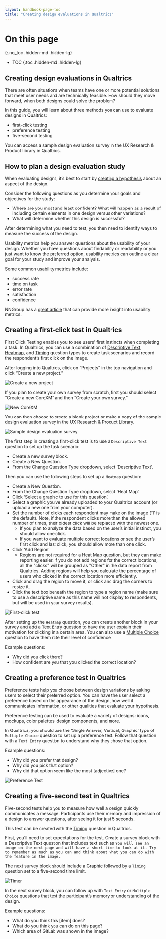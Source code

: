 ```yaml
---
layout: handbook-page-toc
title: "Creating design evaluations in Qualtrics"
---
```


# On this page
{:.no_toc .hidden-md .hidden-lg}

- TOC
{:toc .hidden-md .hidden-lg}

## Creating design evaluations in Qualtrics 
There are often situations when teams have one or more potential solutions that meet user needs and are technically feasible. How should they move forward, when both designs could solve the problem? 

In this guide, you will learn about three methods you can use to evaluate designs in Qualtrics: 
* first-click testing
* preference testing
* five-second testing 

You can access a sample design evaluation survey in the UX Research & Product library in Qualtrics.

## How to plan a design evaluation study 
When evaluating designs, it’s best to start by [creating a hypothesis](/handbook/engineering/ux/ux-research-training/defining-goals-objectives-and-hypotheses/) about an aspect of the design. 

Consider the following questions as you determine your goals and objectives for the study: 
* Where are you most and least confident? 
What will happen as a result of including certain elements in one design versus other variations?
* What will determine whether this design is successful?

After determining what you need to test, you then need to identify ways to measure the success of the design. 

Usability metrics help you answer questions about the usability of your design. Whether you have questions about findability or readability or you just want to know the preferred option, usability metrics can outline a clear goal for your study and improve your analysis.

Some common usability metrics include:
* success rate 
* time on task 
* error rate
* satisfaction
* confidence 

NNGroup has a [great article](https://www.nngroup.com/articles/usability-metrics/) that can provide more insight into usability metrics.

## Creating a first-click test in Qualtrics
First Click Testing enables you to see users’ first instincts when completing a task. In Qualtrics, you can use a combination of [Descriptive Text](https://www.qualtrics.com/support/survey-platform/survey-module/editing-questions/question-types-guide/static-content/descriptive-text-and-graphic/), [Heatmap](https://www.qualtrics.com/support/survey-platform/survey-module/editing-questions/question-types-guide/specialty-questions/heat-map/), and [Timing](https://www.qualtrics.com/support/survey-platform/survey-module/editing-questions/question-types-guide/advanced/timing/) question types to create task scenarios and record the respondent’s first click on the image.

After logging into Qualtrics, click on “Projects” in the top navigation and click “Create a new project.” 

![Create a new project](create_a_new_project.png)


If you plan to create your own survey from scratch, first you should select “Create a new CoreXM” and then “Create your own survey.” 

![New CoreXM](Create_new_CoreXM.png)


You can then choose to create a blank project or make a copy of the sample design evaluation survey in the UX Research & Product Library. 

![Sample design evaluation survey](survey_template.png)

The first step in creating a first-click test is to use a `Descriptive Text` question to set up the task scenario:
* Create a new survey block.
* Create a New Question.
* From the Change Question Type dropdown, select ‘Descriptive Text’.

Then you can use the following steps to set up a `Heatmap` question:
* Create a New Question.
* From the Change Question Type dropdown, select ‘Heat Map’.
* Click ‘Select a graphic to use for this question’.
* Select a graphic you’ve already uploaded to your Qualtrics account (or upload a new one from your computer).
* Set the number of clicks each respondent may make on the image (‘1’ is the default). Note, if the respondent clicks more than the allowed number of times, their oldest click will be replaced with the newest one.
   * If you plan to analyze the data based on the user’s initial instinct, you should allow one click. 
   * If you want to evaluate multiple correct locations or see the user’s first click and last click, you should allow more than one click.
* Click ‘Add Region’
   * Regions are not required for a Heat Map question, but they can make reporting easier. If you do not add regions for the correct locations, all the "clicks" will be grouped as "Other" in the data report from Qualtrics. Adding regions will help you calculate the percentage of users who clicked in the correct location more efficiently.
* Click and drag the region to move it, or click and drag the corners to resize it.
* Click the text box beneath the region to type a region name (make sure to use a descriptive name as this name will not display to respondents, but will be used in your survey results).

![First-click test](first-click-test.png)


After setting up the `Heatmap` question, you can create another block in your survey and add a [Text Entry](https://www.qualtrics.com/support/survey-platform/survey-module/editing-questions/question-types-guide/standard-content/text-entry/) question to have the user explain their motivation for clicking in a certain area. You can also use a [Multiple Choice](https://www.qualtrics.com/support/survey-platform/survey-module/editing-questions/question-types-guide/standard-content/multiple-choice/) question to have them rate their level of confidence.

Example questions: 
* Why did you click there?
* How confident are you that you clicked the correct location?


## Creating a preference test in Qualtrics 
Preference tests help you choose between design variations by asking users to select their preferred option. You can have the user select a preference based on the appearance of the design, how well it communicates information, or other qualities that evaluate your hypothesis. 

Preference testing can be used to evaluate a variety of designs: icons, mockups, color palettes, design components, and more.  

In Qualtrics, you should use the ‘Single Answer, Vertical, Graphic’ type of  `Multiple Choice` question to set up a preference test. Follow that question with a `Text Entry` question to understand why they chose that option.

Example questions:
* Why did you prefer that design?
* Why did you pick that option?
* Why did that option seem like the most [adjective] one?

![Preference Test](preference-test.png)

## Creating a five-second test in Qualtrics 
Five-second tests help you to measure how well a design quickly communicates a message. Participants use their memory and impression of a design to answer questions, after seeing it for just 5 seconds.

This test can be created with the [Timing](https://www.qualtrics.com/support/survey-platform/survey-module/editing-questions/question-types-guide/advanced/timing/) question in Qualtrics.

First, you’ll need to set expectations for the test. Create a survey block with a Descriptive Text question that includes text such as `You will see an image on the next page and will have a short time to look at it. Try to remember as much as you can and think about what you can do with the feature in the image.` 

The next survey block should include a [Graphic](https://www.qualtrics.com/support/survey-platform/survey-module/editing-questions/question-types-guide/static-content/descriptive-text-and-graphic/) followed by a `Timing` question set to a five-second time limit. 

![Timer](five-second-tests.png)

In the next survey block, you can follow up with `Text Entry` or `Multiple Choice` questions that test the participant’s memory or understanding of the design.

Example questions: 
* What do you think this [item] does?
* What do you think you can do on this page?
* Which area of GitLab was shown in the image?



